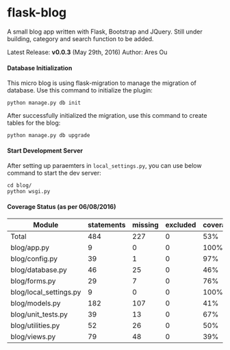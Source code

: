# flask-blog
A small blog app written with Flask, Bootstrap and JQuery.
Still under building, category and search function to be added.

Latest Release: **v0.0.3** (May 29th, 2016)
Author: Ares Ou

####  Database Initialization

This micro blog is using flask-migration to manage the migration of database.
Use this command to initialize the plugin:

`python manage.py db init`

After successfully initialized the migration, use this command to create tables for the blog:

`python manage.py db upgrade`


####  Start Development Server

After setting up paraemters in `local_settings.py`, you can use below command to start the dev server:

    cd blog/
    python wsgi.py

#### Coverage Status (as per 06/08/2016)

| Module                 | statements | missing | excluded | coverage |
|------------------------|------------|---------|----------|----------|
| Total                  | 484        | 227     | 0        | 53%      |
| blog/app.py            | 9          | 0       | 0        | 100%     |
| blog/config.py         | 39         | 1       | 0        | 97%      |
| blog/database.py       | 46         | 25      | 0        | 46%      |
| blog/forms.py          | 29         | 7       | 0        | 76%      |
| blog/local_settings.py | 9          | 0       | 0        | 100%     |
| blog/models.py         | 182        | 107     | 0        | 41%      |
| blog/unit_tests.py     | 39         | 13      | 0        | 67%      |
| blog/utilities.py      | 52         | 26      | 0        | 50%      |
| blog/views.py          | 79         | 48      | 0        | 39%      |
